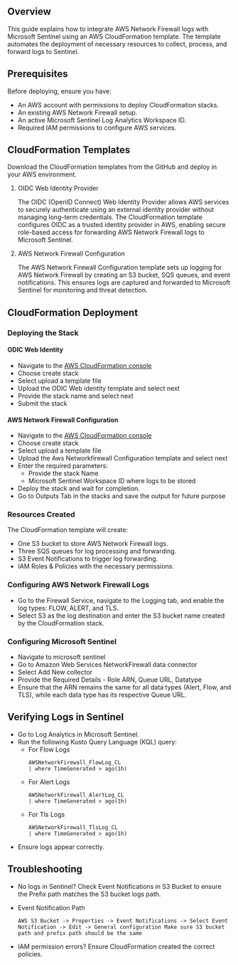 ## Overview
This guide explains how to integrate AWS Network Firewall logs with Microsoft Sentinel using an AWS CloudFormation template. The template automates the deployment of necessary resources to collect, process, and forward logs to Sentinel.

## Prerequisites
Before deploying, ensure you have:
- An AWS account with permissions to deploy CloudFormation stacks.
- An existing AWS Network Firewall setup.
- An active Microsoft Sentinel Log Analytics Workspace ID.
- Required IAM permissions to configure AWS services.

## CloudFormation Templates
 Download the CloudFormation templates from the GitHub and deploy in your AWS environment.
  
1. OIDC Web Identity Provider

   The OIDC (OpenID Connect) Web Identity Provider allows AWS services to securely authenticate using an external identity provider without managing long-term credentials. The CloudFormation template configures OIDC as a trusted identity provider in AWS, enabling secure role-based access for forwarding AWS Network Firewall logs to Microsoft Sentinel.
   
2. AWS Network Firewall Configuration

      The AWS Network Firewall Configuration template sets up logging for AWS Network Firewall by creating an S3 bucket, SQS queues, and event notifications. This ensures logs are captured and forwarded to Microsoft Sentinel for monitoring and threat detection.

## CloudFormation Deployment
### Deploying the Stack
#### ODIC Web Identity
- Navigate to the [AWS CloudFormation console](https://aka.ms/awsCloudFormationLink#/stacks/create)
- Choose create stack
- Select upload a template file
- Upload the ODIC Web identity template and select next
- Provide the stack name and select next
- Submit the stack

#### AWS Network Firewall Configuration

- Navigate to the [AWS CloudFormation console](https://aka.ms/awsCloudFormationLink#/stacks/create)
- Choose create stack
- Select upload a template file
- Upload the Aws Networkfirewall Configuration template and select next
- Enter the required parameters:
     - Provide the stack Name
     - Microsoft Sentinel Workspace ID where logs to be stored
- Deploy the stack and wait for completion.
- Go to Outputs Tab in the stacks and save the output for future purpose
### Resources Created
The CloudFormation template will create:

- One S3 bucket to store AWS Network Firewall logs.
- Three SQS queues for log processing and forwarding.
- S3 Event Notifications to trigger log forwarding.
- IAM Roles & Policies with the necessary permissions.
### Configuring AWS Network Firewall Logs
- Go to the Firewall Service, navigate to the Logging tab, and enable the log types: FLOW, ALERT, and TLS.
- Select S3 as the log destination and enter the S3 bucket name created by the CloudFormation stack.
### Configuring Microsoft Sentinel
- Navigate to microsoft sentinel
- Go to Amazon Web Services NetworkFirewall data connector
- Select Add New collector
- Provide the Required Details - Role ARN, Queue URL, Datatype
- Ensure that the ARN remains the same for all data types (Alert, Flow, and TLS), while each data type has its respective Queue URL.
## Verifying Logs in Sentinel
- Go to Log Analytics in Microsoft Sentinel.
- Run the following Kusto Query Language (KQL) query:
  - For Flow Logs
    ```
    AWSNetworkFirewall_FlowLog_CL
    | where TimeGenerated > ago(1h)
    ```
  - For Alert Logs
    ```
    AWSNetworkFirewall_AlertLog_CL
    | where TimeGenerated > ago(1h)
    ```
  - For Tls Logs
    ```
    AWSNetworkFirewall_TlsLog_CL
    | where TimeGenerated > ago(1h)
    ```
- Ensure logs appear correctly.
## Troubleshooting
- No logs in Sentinel? Check Event Notifications in S3 Bucket to ensure the Prefix path matches the S3 bucket logs path.
- Event Notification Path
  ```
  AWS S3 Bucket -> Properties -> Event Notifications -> Select Event Notification -> Edit -> General configuration Make sure S3 bucket path and prefix path should be the same
  ```
  
- IAM permission errors? Ensure CloudFormation created the correct policies.

